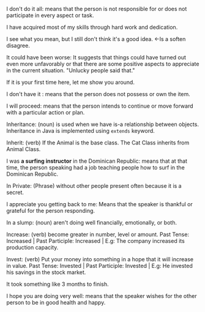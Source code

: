 I don't do it all: means that the person is not responsible for or does not participate in every aspect or task.

I have acquired most of my skills through hard work and dedication.

I see what you mean, but I still don't think it's a good idea. <-Is a soften disagree. 

It could have been worse: It suggests that things could have turned out even more unfavorably or that there are some positive aspects to appreciate in the current situation. "Unlucky people said that."

If it is your first time here, let me show you around.

I don't have it : means that the person does not possess or own the item.

I will proceed:  means that the person intends to continue or move forward with a particular action or plan. 

Inheritance: (noun) is used when we have is-a relationship between objects. Inheritance in Java is implemented using ```extends``` keyword.

Inherit: (verb) If the Animal is the base class. The Cat Class inherits from Animal Class. 

I was **a surfing instructor** in the Dominican Republic: means that at that time, the person speaking had a job teaching people how to surf in the Dominican Republic.

In Private: (Phrase) without other people present often because it is a secret. 

I appreciate you getting back to me: Means that the speaker is thankful or grateful for the person responding.

In a slump: (noun) aren't doing well financially, emotionally, or both. 

Increase: (verb) become greater in number, level or amount. Past Tense: Increased | Past Participle: Increased | E.g: The company increased its production capacity. 

Invest: (verb) Put your money into something in a hope that it will increase in value. Past Tense: Invested | Past Participle: Invested | E.g: He invested his savings in the stock market. 


It took something like 3 months to finish. 

I hope you are doing very well: means that the speaker wishes for the other person to be in good health and happy.